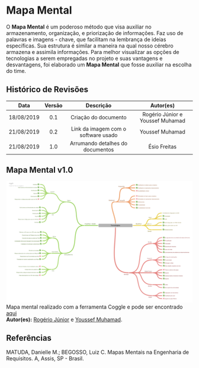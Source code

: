# Mapa Mental

O **Mapa Mental** é um poderoso método que visa auxiliar no armazenamento, organização, e priorização de informações. Faz uso de palavras e imagens - chave, que facilitam na lembrança de ideias específicas. Sua estrutura é similar a maneira na qual nosso cérebro armazena e assimila informações. Para melhor visualizar as opções de tecnologias a serem empregadas no projeto e suas vantagens e desvantagens, foi elaborado um **Mapa Mental** que fosse auxiliar na escolha do time.

## Histórico de Revisões

|   Data   |  Versão  |        Descrição       |          Autor(es)          |
|:--------:|:--------:|:----------------------:|:---------------------------:|
|18/08/2019|   0.1    |  Criação do documento |  Rogério Júnior e Youssef Muhamad |
|21/08/2019|   0.2    | Link da imagem com o software usado  |  Youssef Muhamad |
|21/08/2019|   1.0    |  Arrumando detalhes do documentos |  Ésio Freitas |

## Mapa Mental v1.0

[<img src="../../../assets/MM_Tecnologias_V1.png">](https://coggle.it/diagram/XVmBLRWw0DJ-JnGy/t/tecnologias)
Mapa mental realizado com a ferramenta Coggle e pode ser encontrado [aqui](https://drive.google.com/open?id=1dyNosB2fu78sD60NqvaN29aFuhgtPUJ6)  
**Autor(es):** [Rogério Júnior](https://github.com/rogerioo) e [Youssef Muhamad](https://github.com/youssef-md).

## Referências
MATUDA, Danielle M.; BEGOSSO, Luiz C. Mapas Mentais na Engenharia de Requisitos. A, Assis, SP - Brasil.
